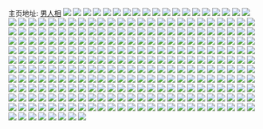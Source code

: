主页地址: [男人相](https://weibo.com/u/5790890531) 
![](https://wx4.sinaimg.cn/mw2000/006jTZably1h9oqjak8h6j32c03407wh.jpg) 
![](https://wx4.sinaimg.cn/mw2000/006jTZably1h9gdrm5rtvj31sc2dsb29.jpg) 
![](https://wx4.sinaimg.cn/mw2000/006jTZably1h9gdrmkmqvj31sc2ds1kx.jpg) 
![](https://wx4.sinaimg.cn/mw2000/006jTZably1h9by9ml9l8j32560zob29.jpg) 
![](https://wx4.sinaimg.cn/mw2000/006jTZably1h8wj3plge1j31j02ps4qp.jpg) 
![](https://wx4.sinaimg.cn/mw2000/006jTZably1h8vi8f5qzej32c0340e82.jpg) 
![](https://wx4.sinaimg.cn/mw2000/006jTZably1h8vi8jo3imj32c09c0e87.jpg) 
![](https://wx4.sinaimg.cn/mw2000/006jTZably1h8vi8ck8ztj32c0340b2a.jpg) 
![](https://wx4.sinaimg.cn/mw2000/006jTZably1h8vi9a5mhbj31sc2dshdt.jpg) 
![](https://wx4.sinaimg.cn/mw2000/006jTZably1h8vi8xh8jxj32c09c0x6v.jpg) 
![](https://wx4.sinaimg.cn/mw2000/006jTZably1h8vi91ua66j32c0340b2a.jpg) 
![](https://wx4.sinaimg.cn/mw2000/006jTZably1h8vi8t09hbj32c09c07wn.jpg) 
![](https://wx4.sinaimg.cn/mw2000/006jTZably1h8vi8zxsqsj322p2rlu0x.jpg) 
![](https://wx4.sinaimg.cn/mw2000/006jTZably1h8vi8pdt9aj32c09c01l5.jpg) 
![](https://wx4.sinaimg.cn/mw2000/006jTZably1h8vi93tj4rj32c0340b2a.jpg) 
![](https://wx4.sinaimg.cn/mw2000/006jTZably1h8vi95iu2lj31sc2dse81.jpg) 
![](https://wx4.sinaimg.cn/mw2000/006jTZably1h8vi97j4mzj31sc2dsqv5.jpg) 
![](https://wx4.sinaimg.cn/mw2000/006jTZably1h83wkxmmaqj32c0340npd.jpg) 
![](https://wx4.sinaimg.cn/mw2000/006jTZably1h83wkybuwqj31sc2dsnpd.jpg) 
![](https://wx4.sinaimg.cn/mw2000/006jTZably1h83wkyyrq3j32c0340qv5.jpg) 
![](https://wx4.sinaimg.cn/mw2000/006jTZably1h83wkzqyo2j32c0340qv5.jpg) 
![](https://wx4.sinaimg.cn/mw2000/006jTZably1h7whhmuuryj31v12hdhdt.jpg) 
![](https://wx4.sinaimg.cn/mw2000/006jTZably1h7whf5k2ghj32c0340x6p.jpg) 
![](https://wx4.sinaimg.cn/mw2000/006jTZably1h7whf6p6h9j32c03401ky.jpg) 
![](https://wx4.sinaimg.cn/mw2000/006jTZably1h7whfdbkpaj32c0340b2a.jpg) 
![](https://wx4.sinaimg.cn/mw2000/006jTZably1h7whfc64vkj32c0340hdu.jpg) 
![](https://wx4.sinaimg.cn/mw2000/006jTZably1h7whf7kr9nj32c0340hdu.jpg) 
![](https://wx4.sinaimg.cn/mw2000/006jTZably1h7whf8b6onj32c0340b2a.jpg) 
![](https://wx4.sinaimg.cn/mw2000/006jTZably1h7whf9kkw8j31xe2kib29.jpg) 
![](https://wx4.sinaimg.cn/mw2000/006jTZably1h7whf8yflaj32c0340kjm.jpg) 
![](https://wx4.sinaimg.cn/mw2000/006jTZably1h7whff86fhj32c03401ky.jpg) 
![](https://wx4.sinaimg.cn/mw2000/006jTZably1h7s1t9kqavj32c0340npe.jpg) 
![](https://wx4.sinaimg.cn/mw2000/006jTZably1h7s1t8uvdlj32c0340b2a.jpg) 
![](https://wx4.sinaimg.cn/mw2000/006jTZably1h7s1tax1ehj32c0340x6q.jpg) 
![](https://wx4.sinaimg.cn/mw2000/006jTZably1h7s1tcbbfrj32c0340qv6.jpg) 
![](https://wx4.sinaimg.cn/mw2000/006jTZably1h7s1t80uuyj32c0340u0y.jpg) 
![](https://wx4.sinaimg.cn/mw2000/006jTZably1h7s1td4qq3j31ht1zr4qp.jpg) 
![](https://wx4.sinaimg.cn/mw2000/006jTZably1h7rvatk8fzj32c0340u0y.jpg) 
![](https://wx4.sinaimg.cn/mw2000/006jTZably1h7rvawemg7j32c0340hdu.jpg) 
![](https://wx4.sinaimg.cn/mw2000/006jTZably1h7rvb0f6nkj32c0340x6q.jpg) 
![](https://wx4.sinaimg.cn/mw2000/006jTZably1h7rvb5zch0j31mq26ax6p.jpg) 
![](https://wx4.sinaimg.cn/mw2000/006jTZably1h7rvb1t99zj32c0340e82.jpg) 
![](https://wx4.sinaimg.cn/mw2000/006jTZably1h7rvb3cn4cj32c0340npe.jpg) 
![](https://wx4.sinaimg.cn/mw2000/006jTZably1h7rvaz1owej32c03407wi.jpg) 
![](https://wx4.sinaimg.cn/mw2000/006jTZably1h7rvauy9hrj32c0340npe.jpg) 
![](https://wx4.sinaimg.cn/mw2000/006jTZably1h7rvaqdqylj32c03407wi.jpg) 
![](https://wx4.sinaimg.cn/mw2000/006jTZably1h7px6k9099j32c03407wi.jpg) 
![](https://wx4.sinaimg.cn/mw2000/006jTZably1h7px6lx8lbj32c03404qq.jpg) 
![](https://wx4.sinaimg.cn/mw2000/006jTZably1h7px6oirz2j32c03404qq.jpg) 
![](https://wx4.sinaimg.cn/mw2000/006jTZably1h7px6quwk9j32c0340u0z.jpg) 
![](https://wx4.sinaimg.cn/mw2000/006jTZably1h7px6tea7mj32c0340kjm.jpg) 
![](https://wx4.sinaimg.cn/mw2000/006jTZably1h7px6x3ls5j323j2sp1ky.jpg) 
![](https://wx4.sinaimg.cn/mw2000/006jTZably1h7px6ieq9bj32c0340hdv.jpg) 
![](https://wx4.sinaimg.cn/mw2000/006jTZably1h7px6zwh4lj31vu2ig1ky.jpg) 
![](https://wx4.sinaimg.cn/mw2000/006jTZably1h7px6vyn15j32c03401kz.jpg) 
![](https://wx4.sinaimg.cn/mw2000/006jTZably1h7obyv2nfoj30tw13wjy0.jpg) 
![](https://wx4.sinaimg.cn/mw2000/006jTZably1h7oby9laiij30tu13uqbe.jpg) 
![](https://wx4.sinaimg.cn/mw2000/006jTZably1h7oby9apxij30tu13un2j.jpg) 
![](https://wx4.sinaimg.cn/mw2000/006jTZably1h7obwb4ofaj32c03404qq.jpg) 
![](https://wx4.sinaimg.cn/mw2000/006jTZably1h7obwbtrwtj32c03401ky.jpg) 
![](https://wx4.sinaimg.cn/mw2000/006jTZably1h7obwcipf9j32c0340x6p.jpg) 
![](https://wx4.sinaimg.cn/mw2000/006jTZably1h7l4d50r4zj31zn2ni1kz.jpg) 
![](https://wx4.sinaimg.cn/mw2000/006jTZably1h7l4d5mufqj30u0140gzu.jpg) 
![](https://wx4.sinaimg.cn/mw2000/006jTZably1h7l4dqfem3j32c03407wi.jpg) 
![](https://wx4.sinaimg.cn/mw2000/006jTZably1h7l491ofmjj32c0340b2a.jpg) 
![](https://wx4.sinaimg.cn/mw2000/006jTZably1h7l48z38knj32c0340b2a.jpg) 
![](https://wx4.sinaimg.cn/mw2000/006jTZably1h7l490ffkxj32c0340b2a.jpg) 
![](https://wx4.sinaimg.cn/mw2000/006jTZably1h7l494e183j32c0340hdu.jpg) 
![](https://wx4.sinaimg.cn/mw2000/006jTZably1h7l497gtvcj32c03404qr.jpg) 
![](https://wx4.sinaimg.cn/mw2000/006jTZably1h7l495vt0rj32c03401kz.jpg) 
![](https://wx4.sinaimg.cn/mw2000/006jTZably1h7l49alm7tj32c0340kjm.jpg) 
![](https://wx4.sinaimg.cn/mw2000/006jTZably1h7l48w83u3j32c03401ky.jpg) 
![](https://wx4.sinaimg.cn/mw2000/006jTZably1h7l49bsuzjj32c03407wi.jpg) 
![](https://wx4.sinaimg.cn/mw2000/006jTZably1h7l48rr2nwj32c0340x6p.jpg) 
![](https://wx4.sinaimg.cn/mw2000/006jTZably1h7l48upx42j32c0340qv6.jpg) 
![](https://wx4.sinaimg.cn/mw2000/006jTZably1h7l48xgo8gj32c03407wi.jpg) 
![](https://wx4.sinaimg.cn/mw2000/006jTZably1h7l498z9ttj32c0340u0y.jpg) 
![](https://wx4.sinaimg.cn/mw2000/006jTZably1h7l49d4l99j32c0340x6q.jpg) 
![](https://wx4.sinaimg.cn/mw2000/006jTZably1h7l48tab9rj32c0340u0y.jpg) 
![](https://wx4.sinaimg.cn/mw2000/006jTZably1h7l49eg1w6j32c0340kjm.jpg) 
![](https://wx4.sinaimg.cn/mw2000/006jTZably1h7jsqmcgsoj32c03401ky.jpg) 
![](https://wx4.sinaimg.cn/mw2000/006jTZably1h7jsqo7bf5j32c0340u0x.jpg) 
![](https://wx4.sinaimg.cn/mw2000/006jTZably1h7jsqp6t1aj32c0340u0x.jpg) 
![](https://wx4.sinaimg.cn/mw2000/006jTZably1h7jsqq3j1fj32c0340u0x.jpg) 
![](https://wx4.sinaimg.cn/mw2000/006jTZably1h7iy6lbe82j30zo1bktur.jpg) 
![](https://wx4.sinaimg.cn/mw2000/006jTZably1h7iy6pfaw1j32c0340b2c.jpg) 
![](https://wx4.sinaimg.cn/mw2000/006jTZably1h7iy6lmd2lj30zo1bktny.jpg) 
![](https://wx4.sinaimg.cn/mw2000/006jTZably1h7iy6qycmaj31ko23kb29.jpg) 
![](https://wx4.sinaimg.cn/mw2000/006jTZably1h7iy6ktam1j31q32asu0x.jpg) 
![](https://wx4.sinaimg.cn/mw2000/006jTZably1h7iy6sbqvlj31v62hk4qq.jpg) 
![](https://wx4.sinaimg.cn/mw2000/006jTZably1h79j671blkj32c0340n7k.jpg) 
![](https://wx4.sinaimg.cn/mw2000/006jTZably1h6zeeize8hj32c0340wog.jpg) 
![](https://wx4.sinaimg.cn/mw2000/006jTZably1h6zeelu70oj32c03407io.jpg) 
![](https://wx4.sinaimg.cn/mw2000/006jTZably1h6zeekq5bxj32c0340u0y.jpg) 
![](https://wx4.sinaimg.cn/mw2000/006jTZably1h6zeemrudqj32c0340wjz.jpg) 
![](https://wx4.sinaimg.cn/mw2000/006jTZably1h6zeenjspyj32c03401ky.jpg) 
![](https://wx4.sinaimg.cn/mw2000/006jTZably1h6zeeoh2q1j32c0340qv6.jpg) 
![](https://wx4.sinaimg.cn/mw2000/006jTZably1h6zeep81r2j32c0340aqx.jpg) 
![](https://wx4.sinaimg.cn/mw2000/006jTZably1h6zeeq4qttj32c0340wql.jpg) 
![](https://wx4.sinaimg.cn/mw2000/006jTZably1h6zeejm2oyj32c0340n5l.jpg) 
![](https://wx4.sinaimg.cn/mw2000/006jTZably1h6wnaifj9ij32c0340190.jpg) 
![](https://wx4.sinaimg.cn/mw2000/006jTZably1h6vttq7txij30tu13ugvw.jpg) 
![](https://wx4.sinaimg.cn/mw2000/006jTZably1h6vtu89anej30tu13ugw9.jpg) 
![](https://wx4.sinaimg.cn/mw2000/006jTZably1h6vtt2pgluj32c0340u0y.jpg) 
![](https://wx4.sinaimg.cn/mw2000/006jTZably1h6vtwswoe8j30tu13u7fu.jpg) 
![](https://wx4.sinaimg.cn/mw2000/006jTZably1h6vtt442pej32c03404qq.jpg) 
![](https://wx4.sinaimg.cn/mw2000/006jTZably1h6vtt5quu7j32c03404qq.jpg) 
![](https://wx4.sinaimg.cn/mw2000/006jTZably1h6vtpue8rij32c0340x6q.jpg) 
![](https://wx4.sinaimg.cn/mw2000/006jTZably1h6vtptkye3j32c03407wi.jpg) 
![](https://wx4.sinaimg.cn/mw2000/006jTZably1h6vtpzarrqj32c0340x6q.jpg) 
![](https://wx4.sinaimg.cn/mw2000/006jTZably1h6vtqau625j31sc2dstkw.jpg) 
![](https://wx4.sinaimg.cn/mw2000/006jTZably1h6vtpxrlmlj31sc2dsh86.jpg) 
![](https://wx4.sinaimg.cn/mw2000/006jTZably1h6vtqvmdu1j30tw13wds6.jpg) 
![](https://wx4.sinaimg.cn/mw2000/006jTZably1h6vtpw4yfuj32c03404qq.jpg) 
![](https://wx4.sinaimg.cn/mw2000/006jTZably1h6vtpvbu82j32c0340hdu.jpg) 
![](https://wx4.sinaimg.cn/mw2000/006jTZably1h6vtpsn1jrj32c03401kz.jpg) 
![](https://wx4.sinaimg.cn/mw2000/006jTZably1h6tgbnpbimj30u0280u08.jpg) 
![](https://wx4.sinaimg.cn/mw2000/006jTZably1h6tgfy2x2gj30u0140thz.jpg) 
![](https://wx4.sinaimg.cn/mw2000/006jTZably1h6tgg3pm5wj32c0340kjl.jpg) 
![](https://wx4.sinaimg.cn/mw2000/006jTZably1h6tgfzu42qj32c0340npd.jpg) 
![](https://wx4.sinaimg.cn/mw2000/006jTZably1h6tgfywjqkj32c0340x6p.jpg) 
![](https://wx4.sinaimg.cn/mw2000/006jTZably1h6tgg0lvl3j32c0340x4t.jpg) 
![](https://wx4.sinaimg.cn/mw2000/006jTZably1h6tgg0zeafj30u0140gyb.jpg) 
![](https://wx4.sinaimg.cn/mw2000/006jTZably1h6tgg1j8dtj31ze2n71kx.jpg) 
![](https://wx4.sinaimg.cn/mw2000/006jTZably1h6tgg2c7mtj32c0340u0x.jpg) 
![](https://wx4.sinaimg.cn/mw2000/006jTZably1h6tgh5r257j30tw13wk0j.jpg) 
![](https://wx4.sinaimg.cn/mw2000/006jTZably1h6mi3fot0rj31sc2dsdk5.jpg) 
![](https://wx4.sinaimg.cn/mw2000/006jTZably1h6mi3en2a4j32bc3344qq.jpg) 
![](https://wx4.sinaimg.cn/mw2000/006jTZably1h6mi3cbwkbj31xm2ktu0x.jpg) 
![](https://wx4.sinaimg.cn/mw2000/006jTZably1h6mi3gbjgij32bc334wox.jpg) 
![](https://wx4.sinaimg.cn/mw2000/006jTZably1h6mi38x6syj32c03404qr.jpg) 
![](https://wx4.sinaimg.cn/mw2000/006jTZably1h6mi3fbnwxj32c0340qv5.jpg) 
![](https://wx4.sinaimg.cn/mw2000/006jTZably1h6mi3cz8ftj32bc334th3.jpg) 
![](https://wx4.sinaimg.cn/mw2000/006jTZably1h63wsnfj0wj32bc334npf.jpg) 
![](https://wx4.sinaimg.cn/mw2000/006jTZably1h63wsm0fzuj32bc334ds3.jpg) 
![](https://wx4.sinaimg.cn/mw2000/006jTZably1h63wskuh2cj32bc3344iq.jpg) 
![](https://wx4.sinaimg.cn/mw2000/006jTZably1h63wsrp7ifj329g30k10c.jpg) 
![](https://wx4.sinaimg.cn/mw2000/006jTZably1h63wsqb2dlj327i2y04qq.jpg) 
![](https://wx4.sinaimg.cn/mw2000/006jTZably1h63wsokfg7j32bc334kjl.jpg) 
![](https://wx4.sinaimg.cn/mw2000/006jTZably1h63wswkb60j32c03401kz.jpg) 
![](https://wx4.sinaimg.cn/mw2000/006jTZably1h63wx0kp6mj32bc3347cb.jpg) 
![](https://wx4.sinaimg.cn/mw2000/006jTZably1h63wst5bchj31yq2mbnpe.jpg) 
![](https://wx4.sinaimg.cn/mw2000/006jTZably1h5w06a1aj1j32c0340b2a.jpg) 
![](https://wx4.sinaimg.cn/mw2000/006jTZably1h5w06g8p7aj32c03401ky.jpg) 
![](https://wx4.sinaimg.cn/mw2000/006jTZably1h5w06601b4j32c0340b2a.jpg) 
![](https://wx4.sinaimg.cn/mw2000/006jTZably1h5w06cbwn2j32c0340e83.jpg) 
![](https://wx4.sinaimg.cn/mw2000/006jTZably1h5w06ehp3kj32c0340kjn.jpg) 
![](https://wx4.sinaimg.cn/mw2000/006jTZably1h5w064koawj32c0340qv6.jpg) 
![](https://wx4.sinaimg.cn/mw2000/006jTZably1h5w067ebh7j32c0340x6p.jpg) 
![](https://wx4.sinaimg.cn/mw2000/006jTZably1h5w068l35gj32c0340e82.jpg) 
![](https://wx4.sinaimg.cn/mw2000/006jTZably1h5w06kgfi9j32c03404qq.jpg) 
![](https://wx4.sinaimg.cn/mw2000/006jTZably1h5vvwyn1bmj32c09byx6t.jpg) 
![](https://wx4.sinaimg.cn/mw2000/006jTZably1h5vvwvsxg1j32c09bze88.jpg) 
![](https://wx4.sinaimg.cn/mw2000/006jTZably1h5vvx16aydj32c09bz7wp.jpg) 
![](https://wx4.sinaimg.cn/mw2000/006jTZably1h5vvx38izsj32bc668x6r.jpg) 
![](https://wx4.sinaimg.cn/mw2000/006jTZably1h5vvx6v3p4j32c0cfznpo.jpg) 
![](https://wx4.sinaimg.cn/mw2000/006jTZably1h5vvxa8cx7j32c0c4tkju.jpg) 
![](https://wx4.sinaimg.cn/mw2000/006jTZably1h5vvxd2crcj32c0cfy4qv.jpg) 
![](https://wx4.sinaimg.cn/mw2000/006jTZably1h5utgkx7kuj31sc2dsb2a.jpg) 
![](https://wx4.sinaimg.cn/mw2000/006jTZably1h5utglw3jsj31sc2dsqv6.jpg) 
![](https://wx4.sinaimg.cn/mw2000/006jTZably1h5utgmhbsjj31sc2dsnpd.jpg) 
![](https://wx4.sinaimg.cn/mw2000/006jTZably1h5utgjza8fj31sc2ds7wh.jpg) 
![](https://wx4.sinaimg.cn/mw2000/006jTZably1h5upq3x7iwj32c0340npe.jpg) 
![](https://wx4.sinaimg.cn/mw2000/006jTZably1h5upq2qozuj32c0340hdu.jpg) 
![](https://wx4.sinaimg.cn/mw2000/006jTZably1h5upq4qsswj32c0340kjm.jpg) 
![](https://wx4.sinaimg.cn/mw2000/006jTZably1h5upqoishtj32c0340qv6.jpg) 
![](https://wx4.sinaimg.cn/mw2000/006jTZably1h5upptxwz0j32c0340e82.jpg) 
![](https://wx4.sinaimg.cn/mw2000/006jTZably1h5upq08u7sj32c03401kz.jpg) 
![](https://wx4.sinaimg.cn/mw2000/006jTZably1h5uppv3pbnj32c03407wj.jpg) 
![](https://wx4.sinaimg.cn/mw2000/006jTZably1h5upq13bk1j32c0340npe.jpg) 
![](https://wx4.sinaimg.cn/mw2000/006jTZably1h5uppz4bnsj32c03407wi.jpg) 
![](https://wx4.sinaimg.cn/mw2000/006jTZably1h5sbofjz6yj32c03401kz.jpg) 
![](https://wx4.sinaimg.cn/mw2000/006jTZably1h5sbonsxbvj32c0340e82.jpg) 
![](https://wx4.sinaimg.cn/mw2000/006jTZably1h5sbokafrjj32c0340npe.jpg) 
![](https://wx4.sinaimg.cn/mw2000/006jTZably1h5sbo8wlitj32c0340hdu.jpg) 
![](https://wx4.sinaimg.cn/mw2000/006jTZably1h5sbqaw1c1j32782xm4qq.jpg) 
![](https://wx4.sinaimg.cn/mw2000/006jTZably1h5sbqgdev5j32c0340npe.jpg) 
![](https://wx4.sinaimg.cn/mw2000/006jTZably1h5sbod0o4nj32c0340b2a.jpg) 
![](https://wx4.sinaimg.cn/mw2000/006jTZably1h5sbpmnifaj32c0340b2a.jpg) 
![](https://wx4.sinaimg.cn/mw2000/006jTZably1h5sbo3b3huj32c0340npe.jpg) 
![](https://wx4.sinaimg.cn/mw2000/006jTZably1h5qy7s8i21j32c0340hdu.jpg) 
![](https://wx4.sinaimg.cn/mw2000/006jTZably1h5qy7u17r5j32c0340hdu.jpg) 
![](https://wx4.sinaimg.cn/mw2000/006jTZably1h5qy7vu9wsj32c0340e83.jpg) 
![](https://wx4.sinaimg.cn/mw2000/006jTZably1h5qy7xandtj32c0340e82.jpg) 
![](https://wx4.sinaimg.cn/mw2000/006jTZably1h5qy80li4uj32c0340kjm.jpg) 
![](https://wx4.sinaimg.cn/mw2000/006jTZably1h5qy824w9ij32c0340kjm.jpg) 
![](https://wx4.sinaimg.cn/mw2000/006jTZably1h5qy80li4uj32c0340kjm.jpg) 
![](https://wx4.sinaimg.cn/mw2000/006jTZably1h5qy824w9ij32c0340kjm.jpg) 
![](https://wx4.sinaimg.cn/mw2000/006jTZably1h5q42oma0gj321i2q0npe.jpg) 
![](https://wx4.sinaimg.cn/mw2000/006jTZably1h5q4358vynj32c0340x6q.jpg) 
![](https://wx4.sinaimg.cn/mw2000/006jTZably1h5q433av7ej32c0340qv6.jpg) 
![](https://wx4.sinaimg.cn/mw2000/006jTZably1h5q42n3b74j32c0340b2b.jpg) 
![](https://wx4.sinaimg.cn/mw2000/006jTZably1h5q439f1vlj32c0340u0y.jpg) 
![](https://wx4.sinaimg.cn/mw2000/006jTZably1h5q42y71rcj32c03404qr.jpg) 
![](https://wx4.sinaimg.cn/mw2000/006jTZably1h5q42wpmlfj32c03401kz.jpg) 
![](https://wx4.sinaimg.cn/mw2000/006jTZably1h5q4374mwdj32c0340b2a.jpg) 
![](https://wx4.sinaimg.cn/mw2000/006jTZably1h5q42qsb50j32c03401kz.jpg) 
![](https://wx4.sinaimg.cn/mw2000/006jTZably1h5q4bjfg16j30by0byq43.jpg) 
![](https://wx4.sinaimg.cn/mw2000/006jTZably1h5gqhmbzehj32c0340u0x.jpg) 
![](https://wx4.sinaimg.cn/mw2000/006jTZably1h5gqhn9npkj327i2xz4qq.jpg) 
![](https://wx4.sinaimg.cn/mw2000/006jTZably1h5gqhpkp5rj32c0340npe.jpg) 
![](https://wx4.sinaimg.cn/mw2000/006jTZably1h5gqhqhvrhj320l2osqv5.jpg) 
![](https://wx4.sinaimg.cn/mw2000/006jTZably1h5gqhod89xj32c0340b2a.jpg) 
![](https://wx4.sinaimg.cn/mw2000/006jTZably1h5gqhrlvbdj32bc3347wj.jpg) 
![](https://wx4.sinaimg.cn/mw2000/006jTZably1h5gqhtoun8j31fp1wx7wh.jpg) 
![](https://wx4.sinaimg.cn/mw2000/006jTZably1h5gqhszdgbj32c0340e83.jpg) 
![](https://wx4.sinaimg.cn/mw2000/006jTZably1h5gqhl3zb0j32c03404qq.jpg) 
![](https://wx4.sinaimg.cn/mw2000/006jTZably1h5gqklas4vj30by0byq40.jpg) 
![](https://wx4.sinaimg.cn/mw2000/006jTZably1h5egqykodzj32c03404qq.jpg) 
![](https://wx4.sinaimg.cn/mw2000/006jTZably1h5egr2pcv9j32c0340e82.jpg) 
![](https://wx4.sinaimg.cn/mw2000/006jTZably1h5egr5bcwtj32c0340hdu.jpg) 
![](https://wx4.sinaimg.cn/mw2000/006jTZably1h5egrladfdj32c0340b2a.jpg) 
![](https://wx4.sinaimg.cn/mw2000/006jTZably1h5egqwejvhj32c03407wi.jpg) 
![](https://wx4.sinaimg.cn/mw2000/006jTZably1h5egrg26lyj32c03404qq.jpg) 
![](https://wx4.sinaimg.cn/mw2000/006jTZably1h5egrdfwnvj32c03407wj.jpg) 
![](https://wx4.sinaimg.cn/mw2000/006jTZably1h5egr7dedhj32c0340b2a.jpg) 
![](https://wx4.sinaimg.cn/mw2000/006jTZably1h5egr906l1j32c03404qp.jpg) 
![](https://wx4.sinaimg.cn/mw2000/006jTZably1h5egrnlet1j32c0340e81.jpg) 
![](https://wx4.sinaimg.cn/mw2000/006jTZably1h5egvjg2j7j30by0bywff.jpg) 
![](https://wx4.sinaimg.cn/mw2000/006jTZably1h5d69lqcj3j31g21xfnno.jpg) 
![](https://wx4.sinaimg.cn/mw2000/006jTZably1h5d69o9xctj32c0340u0x.jpg) 
![](https://wx4.sinaimg.cn/mw2000/006jTZably1h5d69pv46oj32c03404qq.jpg) 
![](https://wx4.sinaimg.cn/mw2000/006jTZably1h5d69y6mpfj32c0340npe.jpg) 
![](https://wx4.sinaimg.cn/mw2000/006jTZably1h5d69sexinj32c0340azt.jpg) 
![](https://wx4.sinaimg.cn/mw2000/006jTZably1h5d6a2du5sj32c03401ky.jpg) 
![](https://wx4.sinaimg.cn/mw2000/006jTZably1h5d69n1s59j32c0340kjm.jpg) 
![](https://wx4.sinaimg.cn/mw2000/006jTZably1h5d69v9m65j32c0340kjm.jpg) 
![](https://wx4.sinaimg.cn/mw2000/006jTZably1h5d69zrv1dj32c0340kjm.jpg) 
![](https://wx4.sinaimg.cn/mw2000/006jTZably1h5d6a10hudj32c0340npe.jpg) 
![](https://wx4.sinaimg.cn/mw2000/006jTZably1h5d6gm3xwtj30by0bydgi.jpg) 
![](https://wx4.sinaimg.cn/mw2000/006jTZably1h5c1ajqub2j32c0340e82.jpg) 
![](https://wx4.sinaimg.cn/mw2000/006jTZably1h5c1ahvwvhj32c03401ky.jpg) 
![](https://wx4.sinaimg.cn/mw2000/006jTZably1h5c1aih06lj31vv2ih7wh.jpg) 
![](https://wx4.sinaimg.cn/mw2000/006jTZably1h5c1an0hk7j32c0340e81.jpg) 
![](https://wx4.sinaimg.cn/mw2000/006jTZably1h5c1amfjnsj32c03404qq.jpg) 
![](https://wx4.sinaimg.cn/mw2000/006jTZably1h5c1anmpn1j32c0340kjl.jpg) 
![](https://wx4.sinaimg.cn/mw2000/006jTZably1h5c1akf6vrj32c0340b29.jpg) 
![](https://wx4.sinaimg.cn/mw2000/006jTZably1h5c1alc14yj32c03401ky.jpg) 
![](https://wx4.sinaimg.cn/mw2000/006jTZably1h5c1ao7mw5j32c0340u0x.jpg) 
![](https://wx4.sinaimg.cn/mw2000/006jTZably1h5c1b1c8dlj30by0bydgn.jpg) 
![](https://wx4.sinaimg.cn/mw2000/006jTZably1h57lyvmky5j32c0cghb2f.jpg) 
![](https://wx4.sinaimg.cn/mw2000/006jTZably1h57lyylpigj31w9cmyb2e.jpg) 
![](https://wx4.sinaimg.cn/mw2000/006jTZably1h57lz1pxiej32c0cg0e89.jpg) 
![](https://wx4.sinaimg.cn/mw2000/006jTZably1h57lyskm0zj32c0cfz4qx.jpg) 
![](https://wx4.sinaimg.cn/mw2000/006jTZably1h57lzfm7t8j31w9cmz7wo.jpg) 
![](https://wx4.sinaimg.cn/mw2000/006jTZably1h57lzblwrwj31w9cn0b2g.jpg) 
![](https://wx4.sinaimg.cn/mw2000/006jTZably1h57lz7syouj31w9cn0u14.jpg) 
![](https://wx4.sinaimg.cn/mw2000/006jTZably1h57lzjibc9j31w9cn0npl.jpg) 
![](https://wx4.sinaimg.cn/mw2000/006jTZably1h57lzm1q0jj32c0cfzu12.jpg) 
![](https://wx4.sinaimg.cn/mw2000/006jTZably1h57m0sxlc3j30zo256u0x.jpg) 
![](https://wx4.sinaimg.cn/mw2000/006jTZably1h56my3g5y5j32c0340u0x.jpg) 
![](https://wx4.sinaimg.cn/mw2000/006jTZably1h56my5yef1j326l2ws1ky.jpg) 
![](https://wx4.sinaimg.cn/mw2000/006jTZably1h56my82m7hj32c0340e82.jpg) 
![](https://wx4.sinaimg.cn/mw2000/006jTZably1h56mybzlk3j32c03404qq.jpg) 
![](https://wx4.sinaimg.cn/mw2000/006jTZably1h56myea9snj31um2gue81.jpg) 
![](https://wx4.sinaimg.cn/mw2000/006jTZably1h56my0waj3j32c0340x6p.jpg) 
![](https://wx4.sinaimg.cn/mw2000/006jTZably1h56myaedp7j32c0340e83.jpg) 
![](https://wx4.sinaimg.cn/mw2000/006jTZably1h56my4lp7wj31me25ub29.jpg) 
![](https://wx4.sinaimg.cn/mw2000/006jTZably1h56mydezmkj31x12k1b29.jpg) 
![](https://wx4.sinaimg.cn/mw2000/006jTZably1h50ykabf7qj322c2r4npd.jpg) 
![](https://wx4.sinaimg.cn/mw2000/006jTZably1h50ykc1ldvj32c0340u0x.jpg) 
![](https://wx4.sinaimg.cn/mw2000/006jTZably1h50yk9jto4j32c0340b2a.jpg) 
![](https://wx4.sinaimg.cn/mw2000/006jTZably1h50ykb0cgzj325j2vdkjl.jpg) 
![](https://wx4.sinaimg.cn/mw2000/006jTZabgy1h4zqvjjbyfj30tu13uguv.jpg) 
![](https://wx4.sinaimg.cn/mw2000/006jTZabgy1h4zqvks8wej30tu13u11v.jpg) 
![](https://wx4.sinaimg.cn/mw2000/006jTZabgy1h4zqvpu1swj32bc3341kz.jpg) 
![](https://wx4.sinaimg.cn/mw2000/006jTZabgy1h4zqvs75qzj32c0340x6q.jpg) 
![](https://wx4.sinaimg.cn/mw2000/006jTZably1h4uzqwhbxpj31sc2dstwv.jpg) 
![](https://wx4.sinaimg.cn/mw2000/006jTZably1h4uzqvbjjpj32bc334u0x.jpg) 
![](https://wx4.sinaimg.cn/mw2000/006jTZably1h4uzqxn3ihj31sc2dsqsa.jpg) 
![](https://wx4.sinaimg.cn/mw2000/006jTZably1h4uzr0k2edj31sc2dstwp.jpg) 
![](https://wx4.sinaimg.cn/mw2000/006jTZably1h4uzr1z042j32bc334hdu.jpg) 
![](https://wx4.sinaimg.cn/mw2000/006jTZably1h4uzr4ncc7j31401hcqgb.jpg) 
![](https://wx4.sinaimg.cn/mw2000/006jTZably1h4uzrdcthoj31lh24n1kx.jpg) 
![](https://wx4.sinaimg.cn/mw2000/006jTZably1h4nz6sn34vj30zo256ayv.jpg) 
![](https://wx4.sinaimg.cn/mw2000/006jTZably1h4nz6sb5flj30u00bzmyb.jpg) 
![](https://wx4.sinaimg.cn/mw2000/006jTZabgy1h4zqx18k6dj30u00dttar.jpg) 
